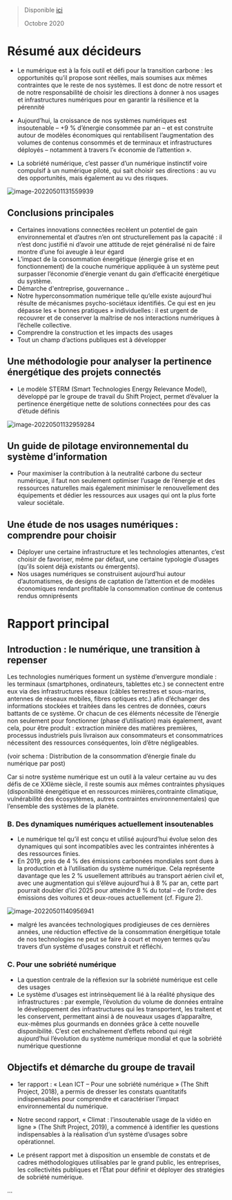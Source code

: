 > Disponible [ici](https://theshiftproject.org/article/deployer-la-sobriete-numerique-rapport-shift/)
>
> Octobre 2020



# Résumé aux décideurs

- Le numérique est à la fois outil et défi pour la transition carbone : les opportunités qu’il propose sont réelles, mais soumises aux mêmes contraintes que le reste de nos systèmes. Il est donc de notre ressort et de notre responsabilité de choisir les directions à donner à nos usages et infrastructures numériques pour en garantir la résilience et la pérennité

- Aujourd’hui, la croissance de nos systèmes numériques est insoutenable – +9 % d’énergie consommée par an – et est construite autour de modèles économiques qui rentabilisent l’augmentation des volumes de contenus consommés et de terminaux et infrastructures déployés – notamment à travers l’« économie de l’attention ».
- La sobriété numérique, c’est passer d’un numérique instinctif voire compulsif à un numérique piloté, qui sait choisir ses directions : au vu des opportunités, mais également au vu des risques.

![image-20220501131559939](https://raw.githubusercontent.com/lebrunthibault/images_bucket/master/img/image-20220501131559939.png?token=AEHIPTIF4HCFGTD7FTS5SFDCNZWCG)



## Conclusions principales

-  Certaines innovations connectées recèlent un potentiel de gain environnemental et d’autres n’en ont structurellement pas la capacité : il n’est donc justifié ni d’avoir une attitude de rejet généralisé ni de faire montre d’une foi aveugle à leur égard
- L’impact de la consommation énergétique (énergie grise et en fonctionnement) de la couche numérique appliquée à un système peut surpasser l’économie d’énergie venant du gain d’efficacité énergétique du système. 
- Démarche d'entreprise, gouvernance ..
- Notre hyperconsommation numérique telle qu’elle existe aujourd’hui résulte de mécanismes psycho-sociétaux identifiés. Ce qui est en jeu dépasse les « bonnes pratiques » individuelles : il est urgent de recouvrer et de conserver la maîtrise de nos interactions numériques à l’échelle collective.
- Comprendre la construction et les impacts des usages
- Tout un champ d’actions publiques est à développer

## Une méthodologie pour analyser la pertinence énergétique des projets connectés

- Le modèle STERM (Smart Technologies Energy Relevance Model), développé par le groupe de travail du Shift Project, permet d’évaluer la pertinence énergétique nette de solutions connectées pour des cas d’étude définis

![image-20220501132959284](https://raw.githubusercontent.com/lebrunthibault/images_bucket/master/img/image-20220501132959284.png?token=AEHIPTIXFRS63MEX2DXS7OLCNZXWQ)



## Un guide de pilotage environnemental du système d’information 

-  Pour maximiser la contribution à la neutralité carbone du secteur numérique, il faut non seulement optimiser l’usage de l’énergie et des ressources naturelles mais également minimiser le renouvellement des équipements et dédier les ressources aux usages qui ont la plus forte valeur sociétale.

## Une étude de nos usages numériques : comprendre pour choisir

- Déployer une certaine infrastructure et les technologies attenantes, c’est choisir de favoriser, même par défaut, une certaine typologie d’usages (qu’ils soient déjà existants ou émergents).
- Nos usages numériques se construisent aujourd’hui autour d’automatismes, de designs de captation de l’attention et de modèles économiques rendant profitable la consommation continue de contenus rendus omniprésents



# Rapport principal

## Introduction : le numérique, une transition à repenser

Les technologies numériques forment un système d’envergure mondiale : les terminaux (smartphones, ordinateurs, tablettes etc.) se connectent entre eux via des infrastructures réseaux (câbles terrestres et sous-marins, antennes de réseaux mobiles, fibres optiques etc.) afin d’échanger des informations stockées et traitées dans les centres de données, cœurs battants de ce système. Or chacun de ces éléments nécessite de l’énergie non seulement pour fonctionner (phase d’utilisation) mais également, avant cela, pour être produit : extraction minière des matières premières, processus industriels puis livraison aux consommateurs et consommatrices nécessitent des ressources conséquentes, loin d’être négligeables.

(voir schema : Distribution de la consommation d’énergie finale du numérique par post)

Car si notre système numérique est un outil à la valeur certaine au vu des défis de ce XXIème siècle, il reste soumis aux mêmes contraintes physiques (disponibilité énergétique et en ressources minières,contrainte climatique, vulnérabilité des écosystèmes, autres contraintes environnementales) que l’ensemble des systèmes de la planète.



### B. Des dynamiques numériques actuellement insoutenables

- Le numérique tel qu’il est conçu et utilisé aujourd’hui évolue selon des dynamiques qui sont incompatibles avec les contraintes inhérentes à des ressources finies.
- En 2019, près de 4 % des émissions carbonées mondiales sont dues à la production et à l’utilisation du système numérique. Cela représente davantage que les 2 % usuellement attribués au transport aérien civil et, avec une augmentation qui s’élève aujourd’hui à 8 % par an, cette part pourrait doubler d’ici 2025 pour atteindre 8 % du total – de l’ordre des émissions des voitures et deux-roues actuellement (cf. Figure 2).

![image-20220501140956941](https://raw.githubusercontent.com/lebrunthibault/images_bucket/master/img/image-20220501140956941.png?token=AEHIPTLH2HYJOIXBNOCDAV3CNZ4MQ)

-  malgré les avancées technologiques prodigieuses de ces dernières années, une réduction effective de la consommation énergétique totale de nos technologies ne peut se faire à court et moyen termes qu’au travers d’un système d’usages construit et réfléchi.

### C. Pour une sobriété numérique

- La question centrale de la réflexion sur la sobriété numérique est celle des usages
- Le système d’usages est intrinsèquement lié à la réalité physique des infrastructures : par exemple, l’évolution du volume de données entraîne le développement des infrastructures qui les transportent, les traitent et les conservent, permettant ainsi à de nouveaux usages d’apparaître, eux-mêmes plus gourmands en données grâce à cette nouvelle disponibilité. C’est cet enchaînement d’effets rebond qui régit aujourd’hui l’évolution du système numérique mondial et que la sobriété numérique questionne

## Objectifs et démarche du groupe de travail

- 1er rapport : « Lean ICT – Pour une sobriété numérique » (The Shift Project, 2018), a permis de dresser les constats quantitatifs indispensables pour comprendre et caractériser l’impact environnemental du numérique. 
- Notre second rapport, « Climat : l’insoutenable usage de la vidéo en ligne » (The Shift Project, 2019), a commencé à identifier les questions indispensables à la réalisation d’un système d’usages sobre opérationnel. 

- Le présent rapport met à disposition un ensemble de constats et de cadres méthodologiques utilisables par le grand public, les entreprises, les collectivités publiques et l’État pour définir et déployer des stratégies de sobriété numérique.

...
